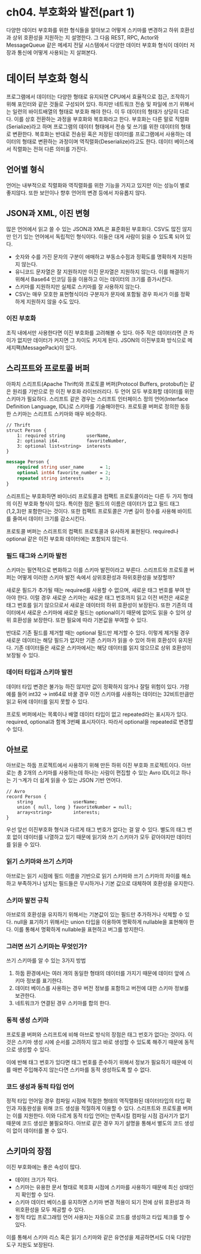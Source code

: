 # ch04. 부호화와 발전(part 1)

다양한 데이터 부호화를 위한 형식들을 알아보고 어떻게 스키마를 변경하고 하위 호환성과 상위 호환성을 지원하는 지 설명한다. 그 다음 REST, RPC, Actor와 MessageQueue 같은 메세지 전달 시스템에서 다양한 데이터 부호화 형식이 데이터 저장과 통신에 어떻게 사용되는 지 살펴본다.

# 데이터 부호화 형식

프로그램에서 데이터는 다양한 형태로 유지되면 CPU에서 효율적으로 접근, 조작하기 위해 포인터와 같은 것들로 구성되어 있다. 하지만 네트워크 전송 및 파일에 쓰기 위해서는 일련의 바이트배열의 형태로 부호화 해야 한다. 이 두 데이터의 형태가 상당히 다르다. 이를 상호 전환하는 과정을 부호화와 복호화라고 한다. 부호화는 다른 말로 직렬화(Serialize)라고 하며 프로그램의 데이터 형태에서 전송 및 쓰기를 위한 데이터의 형태로 변환한다. 복호화는 반대로 전송된 혹은 저장된 데이터를 프로그램에서 사용하는 데이터의 형태로 변환하는 과정이며 역직렬화(Deserialize)라고도 한다. 데이터 베이스에서 직렬화는 전혀 다른 의미를 가진다.

## 언어별 형식

언어는 내부적으로 직렬화와 역직렬화를 위한 기능을 가지고 있지만 이는 성능이 별로 좋지않다. 또한 보안이나 향후 언어의 변경 등에서 자유롭지 않다.

## JSON과 XML, 이진 변형

많은 언어에서 읽고 쓸 수 있는 JSON과 XML은 표준화된 부호화다. CSV도 많진 않지만 인기 있는 언어에서 독립적인 형식이다. 이들은 대게 사람이 읽을 수 있도록 되어 있다.

- 숫자와 수를 가진 문자의 구분이 애매하고 부동소수점과 정확도를 명확하게 지원하지 않는다.
- 유니코드 문자열은 잘 지원하지만 이진 문자열은 지원하지 않는다. 이를 해결하기 위해서 Base64 인코딩 등을 이용하고 이는 데이터의 크기를 증가시킨다.
- 스키마를 지원하지만 실제로 스키마를 잘 사용하지 않는다.
- CSV는 매우 모호한 표현형식이라 구분자가 문자에 포함될 경우 파서가 이를 정확하게 지원하지 않을 수도 있다.

### 이진 부호화

조직 내에서만 사용한다면 이진 부호화를 고려해볼 수 있다. 아주 작은 데이터라면 큰 차이가 없지만 데이터가 커지면 그 차이도 커지게 된다. JSON의 이진부호화 방식으로 메세지팩(MessagePack)이 있다.

## 스리프트와 프로토콜 버퍼

아파치 스리프트(Apache Thrift)와 프로토콜 버퍼(Protocol Buffers, protobuf)는 같은 원리를 기반으로 한 이진 부호화 라이브러리다. 두 언어 모두 부호화할 데이터를 위한 스키마가 필요하다. 스리프트 같은 경우는 스리프트 인터페이스 정의 언어(Interface Definition Language, IDL)로 스키마를 기술해야한다. 프로토콜 버퍼로 정의한 동등한 스키마는 스리프트 스키마와 매우 비슷하다.

```
// Thrift
struct Person {
    1: required string        userName,
    2: optional i64.          favoriteNumber,
    3: optional list<string>  interests
}
```

```protobuf
message Person {
    required string user_name      = 1;
    optional int64 favorite_number = 2;
    repeated string interests      = 3;
}
```

스리프트는 부호화하면 바이너리 프로토콜과 컴팩트 프로토콜이라는 다른 두 가지 형태의 이진 부호화 형식이 있다. 특이한 점은 필드의 이름은 데이터가 없고 필드 태그(1,2,3)만 포함한다는 것이다. 또한 컴팩트 프로토콜은 가변 길이 정수를 사용해 바이트를 줄여서 데이터 크기를 감소시킨다.

프로토콜 버퍼는 스리프트의 컴팩트 프로토콜과 유사하게 표현된다. required나 optional 같은 이진 부호화 데이터에는 포함되지 않는다.

### 필드 태그와 스키마 발전

스키마는 필연적으로 변화하고 이를 스키마 발전이라고 부른다. 스리프트와 프로토콜 버퍼는 어떻게 이러한 스키마 발전 속에서 상위호환성과 하위호환성을 보장할까?

새로운 필드가 추가될 때는 required를 사용할 수 없으며, 새로운 태그 번호를 부여 받아야 한다. 이럴 경우 새로운 스키마는 새로운 태그 번호까지 읽고 이전 버전은 새로운 태그 번호를 읽기 않으므로서 새로운 데이터의 하위 호환성이 보장된다. 또한 기존의 데이터에서 새로운 스키마에 새로운 필드는 optional이기 때문에 없어도 읽을 수 있어 상위 호환성을 보장한다. 또한 필요에 따라 기본값을 부여할 수 있다.

반대로 기존 필드를 제거할 때는 optional 필드만 제거할 수 있다. 이렇게 제거될 경우 새로운 데이터는 해당 필드가 없지만 기존 스키마가 읽을 수 있어 하위 호환성이 유지된다. 기존 데이터들은 새로운 스키마에서는 해당 데이터를 읽지 않으므로 상위 호환성이 보장될 수 있다.

### 데이터 타입과 스키마 발전

데이터 타입 변경은 불가능 하진 않지만 값이 정확하지 않거나 잘릴 위험이 있다. 가령 예를 들어 int32 → int64로 바꿀 경우 이전 스키마를 사용하는 데이터는 32비트만큼만 읽고 뒤에 데이터를 읽지 못할 수 있다.

프로토 버퍼에서는 목록이나 배열 데이터 타입이 없고 repeated라는 표시자가 있다. required, optional과 함께 3번째 표시자이다. 따라서 optional을 repeated로 변경할 수 있다.

## 아브로

아브로는 하둡 프로젝트에서 사용하기 위해 만든 하위 이진 부호화 프로젝트이다. 아브로는 총 2개의 스키마를 사용하는데 하나는 사람이 편집할 수 있는 Avro IDL이고 하나는 기ㄱ계가 더 쉽게 읽을 수 있는 JSON 기반 언어다.

```
// Avro
record Person {
    string               userName;
    union { null, long } favoriteNumber = null;
    array<string>        interests;
}
```

우선 앞선 이진부호화 형식과 다르게 태그 번호가 없다는 걸 알 수 있다. 별도의 태그 번호 없이 데이터를 나열하고 있기 때문에 읽기와 쓰기 스키마가 모두 같아야지만 데이터를 읽을 수 있다.

### 읽기 스키마와 쓰기 스키마

아브로는 읽기 시점에 필드 이름을 기반으로 읽기 스키마와 쓰기 스키마의 차이를 해소하고 부족하거나 넘치는 필드들은 무시하거나 기본 값으로 대체하여 호환성을 유지한다.

### 스키마 발전 규칙

아브로의 호환성을 유지하기 위해서는 기본값이 있는 필드만 추가하거나 삭제할 수 있다. null을 표기하기 위해서는 union 타입을 이용하여 명확하게 nullable을 표현해야 한다. 이를 통해서 명확하게 nullable을 표현하고 버그를 방지한다.

### 그러면 쓰기 스키마는 무엇인가?

쓰기 스키마를 알 수 있는 3가지 방법

1. 하둡 환경에서는 여러 개의 동일한 형태의 데이터를 가지기 때문에 데이터 앞에 스키마 정보를 표기한다.
2. 데이터 베이스를 사용하는 경우 버전 정보를 포함하고 버전에 대한 스키마 정보를 보관한다.
3. 네트워크가 연결된 경우 스키마를 합의 한다.

### 동적 생성 스키마

프로토콜 버퍼와 스리프트에 비해 아브로 방식의 장점은 태그 번호가 없다는 것이다. 이것은 스키마 생성 시에 순서를 고려하지 않고 바로 생성할 수 있도록 해주기 때문에 동적으로 생성할 수 있다.

이에 반해 태그 번호가 있다면 태그 번호를 준수하기 위해서 정보가 필요하기 때문에 이를 매번 주입해주지 않는다면 스키마를 동적 생성하도록 할 수 없다.

### 코드 생성과 동적 타입 언어

정적 타입 언어일 경우 컴파일 시점에 적절한 형태의 역직렬화된 데이터타입의 타입 확인과 자동완성을 위해 코드 생성을 적절하게 이용할 수 있다. 스리프트와 프로토콜 버퍼는 이를 지원한다. 이와 다르게 동적 타입 언어는 만족시킬 컴파일 시점 검사기가 없기 때문에 코드 생성은 불필요하다. 아브로 같은 경우 자기 설명을 통해서 별도의 코드 생성이 없이 데이터를 볼 수 있다.

## 스키마의 장점

이진 부호화에는 좋은 속성이 많다.

- 데이터 크기가 작다.
- 스키마는 유용한 문서 형태로 복호화 시점에 스키마를 사용하기 때문에 최신 상태인지 확인할 수 있다.
- 스키마 데이터 베이스를 유지하면 스키마 변경 적용이 되기 전에 상위 호환성과 하위호환성을 모두 제공할 수 있다.
- 정적 타입 프로그래밍 언어 사용자는 자동으로 코드를 생성하고 타입 체크를 할 수 있다.

이를 통해서 스키마 리스 혹은 읽기 스키마와 같은 유연성을 제공하면서도 더욱 다양한 도구 지원도 보장된다.
